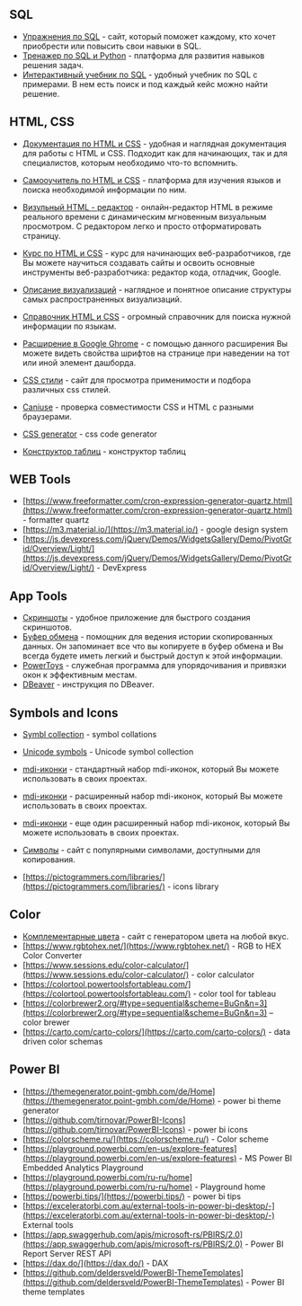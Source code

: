 ## SQL

- [Упражнения по SQL](https://www.sql-ex.ru/) - сайт, который поможет каждому, кто хочет приобрести или повысить свои навыки в SQL.
- [Тренажер по SQL и Python](https://itresume.ru/) - платформа для развития навыков решения задач.
- [Интерактивный учебник по SQL](http://www.sql-tutorial.ru/ru) - удобный учебник по SQL с примерами. В нем есть поиск и под каждый кейс можно найти решение.

## HTML, CSS

- [Документация по HTML и CSS](https://developer.mozilla.org/ru/) - удобная и наглядная документация для работы с HTML и CSS. Подходит как для начинающих, так и для специалистов, которым необходимо что-то вспомнить.
- [Самооучитель по HTML и CSS](https://www.w3schools.com/) - платформа для изучения языков и поиска необходимой информации по ним.
- [Визульный HTML - редактор](https://rustxt.ru/html-editor-online) - онлайн-редактор HTML в режиме реального времени с динамическим мгновенным визуальным просмотром. С редактором легко и просто отформатировать страницу.
- [Курс по HTML и CSS](https://stepik.org/course/38218/syllabus) - курс для начинающих веб-разработчиков, где Вы можете научиться создавать сайты и освоить основные инструменты веб-разработчика: редактор кода, отладчик, Google.
- [Описание визуализаций](https://datavizcatalogue.com/RU/index.html) - наглядное и понятное описание структуры самых распространенных визуализаций.
- [Cправочник HTML и CSS](http://htmlbook.ru/css) - огромный справочник для поиска нужной информации по языкам.

- [Расширение в Google Ghrome](https://chrome.google.com/webstore/detail/whatfont/jabopobgcpjmedljpbcaablpmlmfcogm?hl=ru%3C/ul%3E) - с помощью данного расширения Вы можете видеть свойства шрифтов на странице при наведении на тот или иной элемент дашборда.
- [CSS стили](https://htmlcheatsheet.com/css/) - сайт для просмотра применимости и подбора различных css стилей.
- [Caniuse](https://caniuse.com/) - проверка совместимости CSS и HTML с разными браузерами.
- [CSS generator](https://html-css-js.com/css/generator/) - css code generator
- [Конструктор таблиц](https://divtable.com/table-styler/) - конструктор таблиц

## WEB Tools

- [https://www.freeformatter.com/cron-expression-generator-quartz.html](https://www.freeformatter.com/cron-expression-generator-quartz.html) - formatter quartz
- [https://m3.material.io/](https://m3.material.io/) - google design system
- [https://js.devexpress.com/jQuery/Demos/WidgetsGallery/Demo/PivotGrid/Overview/Light/](https://js.devexpress.com/jQuery/Demos/WidgetsGallery/Demo/PivotGrid/Overview/Light/) - DevExpress

## App Tools

- [Скриншоты](https://app.prntscr.com/ru/) - удобное приложение для быстрого создания скриншотов.
- [Буфер обмена](http://clipdiary.com/rus/) - помощник для ведения истории скопированных данных. Он запоминает все что вы копируете в буфер обмена и Вы всегда будете иметь легкий и быстрый доступ к этой информации.
- [PowerToys](https://docs.microsoft.com/ru-ru/windows/powertoys/) - служебная программа для упорядочивания и привязки окон к эффективным местам.
- [DBeaver](https://practicum.yandex.ru/blog/menedzher-baz-dannyh-dbeaver/#:~:text=DBeaver%20%E2%80%94%20%D1%8D%D1%82%D0%BE%20%D0%B1%D0%B5%D1%81%D0%BF%D0%BB%D0%B0%D1%82%D0%BD%D0%B0%D1%8F%20%D0%BF%D1%80%D0%BE%D0%B3%D1%80%D0%B0%D0%BC%D0%BC%D0%B0%20%D0%B4%D0%BB%D1%8F,%D0%B8%20%D0%B0%D0%BD%D0%B0%D0%BB%D0%B8%D1%82%D0%B8%D0%BA%D0%BE%D0%B2%20%D0%BF%D0%BE%20%D0%B2%D1%81%D0%B5%D0%BC%D1%83%20%D0%BC%D0%B8%D1%80%D1%83) - инструкция по DBeaver.

## Symbols and Icons

- [Symbl collection](https://symbl.cc/en/collections/) - symbol collations
- [Unicode symbols](https://www.vertex42.com/ExcelTips/unicode-symbols.html) - Unicode symbol collection

- [mdi-иконки](https://materialdesignicons.com/) - стандартный набор mdi-иконок, который Вы можете использовать в своих проектах.
- [mdi-иконки](https://pictogrammers.github.io/@mdi/font/2.0.46/) - расширенный набор mdi-иконок, который Вы можете использовать в своих проектах.
- [mdi-иконки](https://pictogrammers.github.io/@mdi/font/1.1.34/) - еще один расширенный набор mdi-иконок, который Вы можете использовать в своих проектах.
- [Символы](https://ru.piliapp.com/symbol/) - сайт с популярными символами, доступными для копирования.
- [https://pictogrammers.com/libraries/](https://pictogrammers.com/libraries/) - icons library

## Color

- [Комплементарные цвета](https://color.adobe.com/ru/create/color-wheel) - сайт с генератором цвета на любой вкус.
- [https://www.rgbtohex.net/](https://www.rgbtohex.net/) - RGB to HEX Color Converter
- [https://www.sessions.edu/color-calculator/](https://www.sessions.edu/color-calculator/) - color calculator
- [https://colortool.powertoolsfortableau.com/](https://colortool.powertoolsfortableau.com/) - color tool for tableau
- [https://colorbrewer2.org/#type=sequential&scheme=BuGn&n=3](https://colorbrewer2.org/#type=sequential&scheme=BuGn&n=3) – color brewer
- [https://carto.com/carto-colors/](https://carto.com/carto-colors/) - data driven color schemas

## Power BI

- [https://themegenerator.point-gmbh.com/de/Home](https://themegenerator.point-gmbh.com/de/Home) - power bi theme generator
- [https://github.com/tirnovar/PowerBI-Icons](https://github.com/tirnovar/PowerBI-Icons) - power bi icons
- [https://colorscheme.ru/](https://colorscheme.ru/) - Color scheme
- [https://playground.powerbi.com/en-us/explore-features](https://playground.powerbi.com/en-us/explore-features) - MS Power BI Embedded Analytics Playground
- [https://playground.powerbi.com/ru-ru/home](https://playground.powerbi.com/ru-ru/home) - Playground home
- [https://powerbi.tips/](https://powerbi.tips/) - power bi tips
- [https://exceleratorbi.com.au/external-tools-in-power-bi-desktop/-](https://exceleratorbi.com.au/external-tools-in-power-bi-desktop/-) External tools
- [https://app.swaggerhub.com/apis/microsoft-rs/PBIRS/2.0](https://app.swaggerhub.com/apis/microsoft-rs/PBIRS/2.0) - Power BI Report Server REST API
- [https://dax.do/](https://dax.do/) - DAX
- [https://github.com/deldersveld/PowerBI-ThemeTemplates](https://github.com/deldersveld/PowerBI-ThemeTemplates) - Power BI theme templates
